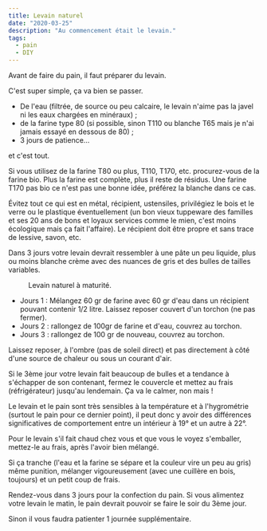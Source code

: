 ```yaml
---
title: Levain naturel
date: "2020-03-25"
description: "Au commencement était le levain."
tags:
  - pain
  - DIY
---
```


Avant de faire du pain, il faut préparer du levain.

C'est super simple, ça va bien se passer. 

- De l'eau (filtrée, de source ou peu calcaire, le levain n'aime pas la javel ni les eaux chargées en minéraux) ;
- de la farine type 80 (si possible, sinon T110 ou blanche T65 mais je n'ai jamais essayé en dessous de 80) ;
- 3 jours de patience… 

et c'est tout.

Si vous utilisez de la farine T80 ou plus, T110, T170, etc. procurez-vous de la farine bio.
Plus la farine est complète, plus il reste de résidus. Une farine T170 pas bio ce n'est pas une bonne idée, préférez la blanche dans ce cas.

Évitez tout ce qui est en métal, récipient, ustensiles, privilégiez le bois et le verre ou le plastique éventuellement (un bon vieux tuppeware des familles et ses 20 ans de bons et loyaux services comme le mien, c'est moins écologique mais ça fait l'affaire). Le récipient doit être propre et sans trace de lessive, savon, etc.

Dans 3 jours votre levain devrait ressembler à une pâte un peu liquide, plus ou moins blanche crème avec des nuances de gris et des bulles de tailles variables.

<figure>
        <img alt="" class="img-post" src="/levain.jpg">
        <figcaption> Levain naturel à maturité.</figcaption>
    </figure>

- Jours 1 : Mélangez 60 gr de farine avec 60 gr d'eau dans un récipient pouvant contenir 1/2 litre. Laissez reposer couvert d'un torchon (ne pas fermer).
- Jours 2 : rallongez de 100gr de farine et d'eau, couvrez au torchon.
- Jours 3 : rallongez de 100 gr de nouveau, couvrez au torchon.

Laissez reposer, à l'ombre (pas de soleil direct) et pas directement à côté d'une source de chaleur ou sous un courant d'air.

Si le 3ème jour votre levain fait beaucoup de bulles et a tendance à s'échapper de son contenant, fermez le couvercle et mettez au frais (réfrigérateur) jusqu'au lendemain. Ça va le calmer, non mais !

Le levain et le pain sont très sensibles à la température et à l'hygrométrie (surtout le pain pour ce dernier point), il peut donc y avoir des différences significatives de comportement entre un intérieur à 19° et un autre à 22°.

Pour le levain s'il fait chaud chez vous et que vous le voyez s'emballer, mettez-le au frais, après l'avoir bien mélangé.

Si ça tranche (l'eau et la farine se sépare et la couleur vire un peu au gris) même punition, mélanger vigoureusement (avec une cuillère en bois, toujours) et un petit coup de frais.

Rendez-vous dans 3 jours pour la confection du pain.
Si vous alimentez votre levain le matin, le pain devrait pouvoir se faire le soir du 3ème jour. 

Sinon il vous faudra patienter 1 journée supplémentaire.




